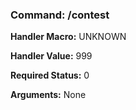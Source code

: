 ### Command: /contest

**Handler Macro:** UNKNOWN

**Handler Value:** 999

**Required Status:** 0

**Arguments:**
None
